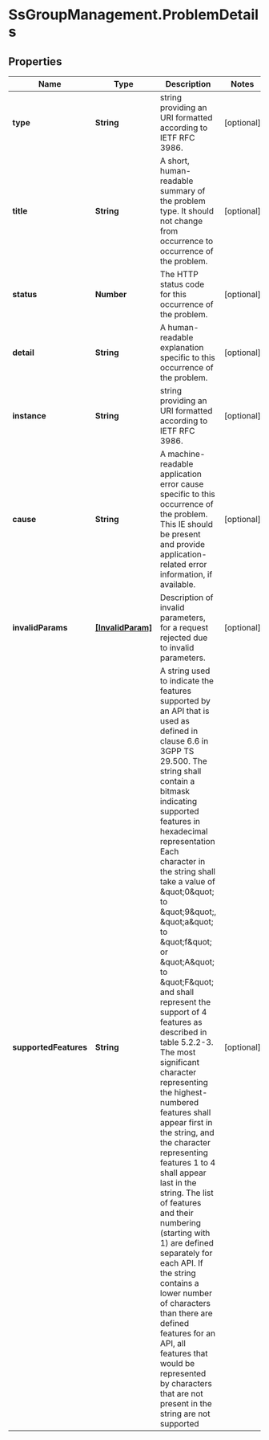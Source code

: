# SsGroupManagement.ProblemDetails

## Properties

Name | Type | Description | Notes
------------ | ------------- | ------------- | -------------
**type** | **String** | string providing an URI formatted according to IETF RFC 3986. | [optional] 
**title** | **String** | A short, human-readable summary of the problem type. It should not change from occurrence to occurrence of the problem. | [optional] 
**status** | **Number** | The HTTP status code for this occurrence of the problem. | [optional] 
**detail** | **String** | A human-readable explanation specific to this occurrence of the problem. | [optional] 
**instance** | **String** | string providing an URI formatted according to IETF RFC 3986. | [optional] 
**cause** | **String** | A machine-readable application error cause specific to this occurrence of the problem. This IE should be present and provide application-related error information, if available. | [optional] 
**invalidParams** | [**[InvalidParam]**](InvalidParam.md) | Description of invalid parameters, for a request rejected due to invalid parameters. | [optional] 
**supportedFeatures** | **String** | A string used to indicate the features supported by an API that is used as defined in clause 6.6 in 3GPP TS 29.500. The string shall contain a bitmask indicating supported features in hexadecimal representation Each character in the string shall take a value of \&quot;0\&quot; to \&quot;9\&quot;, \&quot;a\&quot; to \&quot;f\&quot; or \&quot;A\&quot; to \&quot;F\&quot; and shall represent the support of 4 features as described in table 5.2.2-3. The most significant character representing the highest-numbered features shall appear first in the string, and the character representing features 1 to 4 shall appear last in the string. The list of features and their numbering (starting with 1) are defined separately for each API. If the string contains a lower number of characters than there are defined features for an API, all features that would be represented by characters that are not present in the string are not supported | [optional] 


